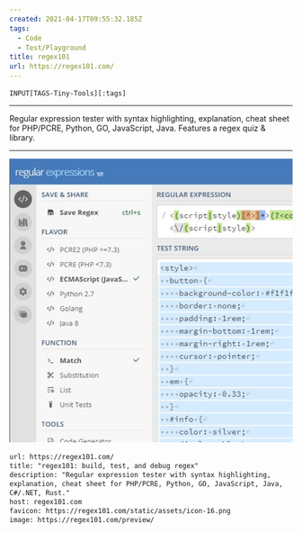 ```yaml
---
created: 2021-04-17T09:55:32.185Z
tags: 
  - Code
  - Test/Playground
title: regex101
url: https://regex101.com/
---
```

```meta-bind
INPUT[TAGS-Tiny-Tools][:tags]
```

___
Regular expression tester with syntax highlighting, explanation, cheat sheet for PHP/PCRE, Python, GO, JavaScript, Java. Features a regex quiz & library.
___

![](_attachments/regex101.jpg)

```cardlink
url: https://regex101.com/
title: "regex101: build, test, and debug regex"
description: "Regular expression tester with syntax highlighting, explanation, cheat sheet for PHP/PCRE, Python, GO, JavaScript, Java, C#/.NET, Rust."
host: regex101.com
favicon: https://regex101.com/static/assets/icon-16.png
image: https://regex101.com/preview/
```
